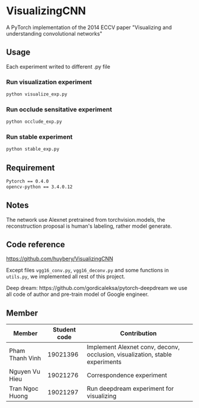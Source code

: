 # VisualizingCNN

A PyTorch implementation of the 2014 ECCV paper "Visualizing and understanding convolutional networks"


## Usage
Each experiment writed to different .py file
### Run visualization experiment

```bash
python visualize_exp.py
```
### Run occlude sensitative experiment

```bash
python occlude_exp.py
```
### Run stable experiment

```bash
python stable_exp.py
```

## Requirement

```bash
Pytorch == 0.4.0
opencv-python == 3.4.0.12
```

## Notes

The network use Alexnet pretrained from torchvision.models, the reconstruction proposal is human's labeling, rather model generate.

## Code reference
https://github.com/huybery/VisualizingCNN

Except files `vgg16_conv.py`, `vgg16_deconv.py` and some functions in `utils.py`, we implemented all rest of this project.
<p>
Deep dream: 
  https://github.com/gordicaleksa/pytorch-deepdream
  we use all code of author and pre-train model of Google engineer.
</p>

## Member
| Member          | Student code  | Contribution                                                                  |
|-----------------|---------------|-------------------------------------------------------------------------------|
| Pham Thanh Vinh | 19021396      | Implement Alexnet conv, deconv, occlusion, visualization, stable experiments  |
| Nguyen Vu Hieu  | 19021276      | Correspondence experiment                                                     |
| Tran Ngoc Huong | 19021297      | Run deepdream experiment for visualizing                                      |
